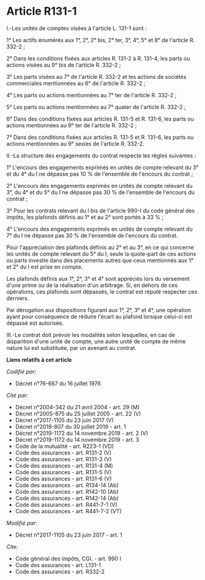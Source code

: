 # Article R131-1

I.-Les unités de comptes visées à l'article L. 131-1 sont : 

1° Les actifs énumérés aux 1°, 2°, 2° bis, 2° ter, 3°, 4°, 5° et 8° de l'article R. 332-2 ; 

2° Dans les conditions fixées aux articles R. 131-2 à R. 131-4, les parts ou actions visées au 9° bis de l'article R.
332-2 ; 

3° Les parts visées au 7° de l'article R. 332-2 et les actions de sociétés commerciales mentionnées au 6° de l'article R.
332-2 ; 

4° Les parts ou actions mentionnées au 7° ter de l'article R. 332-2 ; 

5° Les parts ou actions mentionnées au 7° quater de l'article R. 332-2 ; 

6° Dans des conditions fixées aux articles R. 131-5 et R. 131-6, les parts ou actions mentionnées au 9° ter de l'article R.
332-2 ; 

7° Dans des conditions fixées aux articles R. 131-5 et R. 131-6, les parts ou actions mentionnées au 9° sexies de l'article
R. 332-2. 

II.-La structure des engagements du contrat respecte les règles suivantes : 

1° L'encours des engagements exprimés en unités de compte relevant du 3° et du 4° du I ne dépasse pas 10 % de l'ensemble de
l'encours du contrat ; 

2° L'encours des engagements exprimés en unités de compte relevant du 3°, du 4° et du 5° du I ne dépasse pas 30 % de
l'ensemble de l'encours du contrat ; 

3° Pour les contrats relevant du I bis de l'article 990-I du code général des impôts, les plafonds définis au 1° et au 2°
sont portés à 33 % ; 

4° L'encours des engagements exprimés en unités de compte relevant du 7° du I ne dépasse pas 30 % de l'ensemble de l'encours
du contrat. 

Pour l'appréciation des plafonds définis au 2° et au 3°, en ce qui concerne les unités de compte relevant du 5° du I, seule
la quote-part de ces actions ou parts investie dans des placements autres que ceux mentionnés aux 1° et 2° du I est prise en
compte. 

Les plafonds définis aux 1°, 2°, 3° et 4° sont appréciés lors du versement d'une prime ou de la réalisation d'un arbitrage.
Si, en dehors de ces opérations, ces plafonds sont dépassés, le contrat est réputé respecter ces derniers. 

Par dérogation aux dispositions figurant aux 1°, 2°, 3° et 4°, une opération ayant pour conséquence de réduire l'écart au
plafond lorsque celui-ci est dépassé est autorisée. 

III.-Le contrat doit prévoir les modalités selon lesquelles, en cas de disparition d'une unité de compte, une autre unité de
compte de même nature lui est substituée, par un avenant au contrat.

**Liens relatifs à cet article**

_Codifié par_:

  - Décret n°76-667 du 16 juillet 1976

_Cité par_:

  - Décret n°2004-342 du 21 avril 2004 - art. 29 (M)
  - Décret n°2005-875 du 25 juillet 2005 - art. 22 (V)
  - Décret n°2017-1105 du 23 juin 2017 (V)
  - Décret n°2019-807 du 30 juillet 2019 - art. 1
  - Décret n°2019-1172 du 14 novembre 2019 - art. 2 (V)
  - Décret n°2019-1172 du 14 novembre 2019 - art. 3
  - Code de la mutualité - art. R223-1 (VD)
  - Code des assurances - art. R131-2 (V)
  - Code des assurances - art. R131-3 (V)
  - Code des assurances - art. R131-4 (M)
  - Code des assurances - art. R131-5 (V)
  - Code des assurances - art. R131-6 (V)
  - Code des assurances - art. R134-14 (Ab)
  - Code des assurances - art. R142-10 (Ab)
  - Code des assurances - art. R142-14 (Ab)
  - Code des assurances - art. R441-7-1 (V)
  - Code des assurances - art. R441-7-2 (VT)

_Modifié par_:

  - Décret n°2017-1105 du 23 juin 2017 - art. 1

_Cite_:

  - Code général des impôts, CGI. - art. 990 I
  - Code des assurances - art. L131-1
  - Code des assurances - art. R332-2
